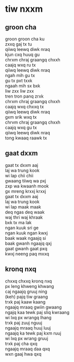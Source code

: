 # tiw nxxm

## groon cha

groon groon cha ku  
zxxq gaj tx tu  
qiiwq leewq diwk nraq  
kjun cxq huuq gu  
chrxm chraj graangq chxxh  
caajq wxq ru tx  
qiiwq leewq diwk nraq  
ngah mih gu tx  
gu tx pxt txxk  
ngaah mih sx bxk  
liw zxx liw zxx  
tren tron panq zrxk  
chrxm chraj graangq chxxh  
caajq wxq chxxq tx  
qiiwq leewq diwk nraq  
gxm srik wxq tx  
chrvm chraj graangq chxxh  
caajq wxq gu tx  
qiiwq leewq diwk nraq  
tong kwaaq raawk tx  

## gaat dxxm

gaat tx dxxm aaj  
laj wa trung kook  
wi lap chii chii  
gwaang tiiwq wa pxj  
zxp wa kwaanh mook  
gx mreng krxxj krxxj  
gaat tx dxxm aaj  
laj wa trung kook  
wi lap maak maak  
deq ngas deq waak  
waj thri waj khraak  
bxk tx ma lak  
ngan kuuk sri ge  
ngan kuuk ngan kwxj  
baak waak ngaajq si  
baak gwanh ngaajq qxj  
gaat gwanh gaat pxq  
kwxj neeng paq mxxq  

## kronq nxq

chxxq chxxq kronq nxq  
px leng khweng khwang  
caj ngaajq gruuj ning  
(keh) pajq tiw graang  
trxk paj kaaw kaang  
ngaajq mraaq gwiin gwaang  
ngajq kaa tewk paj sliq kwraang  
wi lxq px wrangq lhang  
trxk paj zuuj nguuj  
ngaajq mraaq huuj luuj  
ngaajq ka tewk paj kxm ruuj  
wi lxq px wrang gruuj  
trxk paj cha qxq  
ngaajq mraaq daa qxq  
wxn gaaj hwa qxq  
